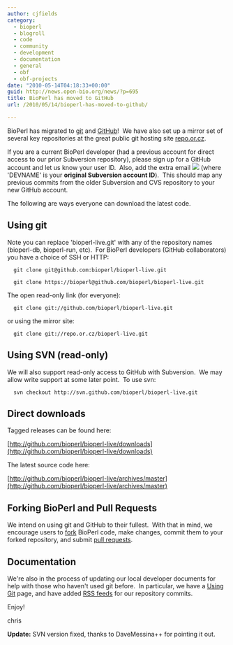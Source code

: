 ```yaml
---
author: cjfields
category:
  - bioperl
  - blogroll
  - code
  - community
  - development
  - documentation
  - general
  - obf
  - obf-projects
date: "2010-05-14T04:18:33+00:00"
guid: http://news.open-bio.org/news/?p=695
title: BioPerl has moved to GitHub
url: /2010/05/14/bioperl-has-moved-to-github/

---
```

BioPerl has migrated to [git](http://git-scm.com/) and [GitHub](http://github.com/bioperl)!  We have also set up a mirror set of several key repositories at the great public git hosting site [repo.or.cz](http://repo.or.cz/w).

If you are a current BioPerl developer (had a previous account for direct access to our prior Subversion repository), please sign up for a GitHub account and let us know your user ID.  Also, add the extra email [![](/wp/wp-content/uploads/2010/05/generic.jpg)](/wp/wp-content/uploads/2010/05/generic.jpg) (where 'DEVNAME' is your **original Subversion account ID**).  This should map any previous commits from the older Subversion and CVS repository to your new GitHub account.

The following are ways everyone can download the latest code.

## Using git

Note you can replace 'bioperl-live.git' with any of the repository names (bioperl-db, bioperl-run, etc).  For BioPerl developers (GitHub collaborators) you have a choice of SSH or HTTP:

```
  git clone git@github.com:bioperl/bioperl-live.git
```

```
  git clone https://bioperl@github.com/bioperl/bioperl-live.git
```

The open read-only link (for everyone):

```
  git clone git://github.com/bioperl/bioperl-live.git
```

or using the mirror site:

```
  git clone git://repo.or.cz/bioperl-live.git
```

## Using SVN (read-only)

We will also support read-only access to GitHub with Subversion.  We may allow write support at some later point.  To use svn:

```
  svn checkout http://svn.github.com/bioperl/bioperl-live.git
```

## Direct downloads

Tagged releases can be found here:

[http://github.com/bioperl/bioperl-live/downloads](http://github.com/bioperl/bioperl-live/downloads)

The latest source code here:

[http://github.com/bioperl/bioperl-live/archives/master](http://github.com/bioperl/bioperl-live/archives/master)

## **Forking BioPerl and Pull Requests**

We intend on using git and GitHub to their fullest.  With that in mind, we encourage users to [fork](http://help.github.com/forking/) BioPerl code, make changes, commit them to your forked repository, and submit [pull requests](http://github.com/guides/pull-requests).

## Documentation

We're also in the process of updating our local developer documents for help with those who haven't used git before.  In particular, we have a [Using Git](http://www.bioperl.org/wiki/Using_Git) page, and have added [RSS feeds](http://www.bioperl.org/wiki/Tracking_Git_commits) for our repository commits.

Enjoy!

chris

**Update:** SVN version fixed, thanks to DaveMessina++ for pointing it out.
